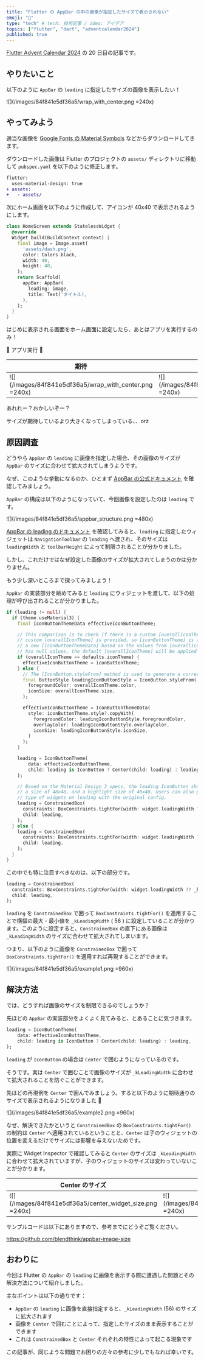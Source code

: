 ```yaml
---
title: "Flutter の AppBar の中の画像が指定したサイズで表示されない"
emoji: "🤔"
type: "tech" # tech: 技術記事 / idea: アイデア
topics: ["flutter", "dart", "adventcalendar2024"]
published: true
---
```


[Flutter Advent Calendar 2024] の 20 日目の記事です。

## やりたいこと

以下のように `AppBar` の `leading` に指定したサイズの画像を表示したい！

![](/images/84f841e5df36a5/wrap_with_center.png =240x)

## やってみよう

適当な画像を [Google Fonts の Material Symbols] などからダウンロードしてきます。

ダウンロードした画像は Flutter のプロジェクトの `assets/` ディレクトリに移動して `pubspec.yaml` を以下のように修正します。

```diff
flutter:
  uses-material-design: true
+ assets:
+   - assets/
```

次にホーム画面を以下のように作成して、アイコンが 40x40 で表示されるようにします。

```dart
class HomeScreen extends StatelessWidget {
  @override
  Widget build(BuildContext context) {
    final image = Image.asset(
      'assets/dash.png',
      color: Colors.black,
      width: 40,
      height: 40,
    );
    return Scaffold(
      appBar: AppBar(
        leading: image,
        title: Text('タイトル),
      ),
    );
  }
}
```

はじめに表示される画面をホーム画面に設定したら、あとはアプリを実行するのみ！

🚀 アプリ実行 🚀

| 期待 | 結果 |
| ---- | ---- |
| ![](/images/84f841e5df36a5/wrap_with_center.png =240x) | ![](/images/84f841e5df36a5/unwrapped.png =240x) |

あれれー？おかしいぞー？

サイズが期待しているより大きくなってしまっている、、orz

## 原因調査

どうやら `AppBar` の `leading` に画像を指定した場合、その画像のサイズが `AppBar` のサイズに合わせて拡大されてしまうようです。

なぜ、このような挙動になるのか、ひとまず [AppBar の公式ドキュメント] を確認してみましょう。

`AppBar` の構成は以下のようになっていて、今回画像を設定したのは `leading` です。

![](/images/84f841e5df36a5/appbar_structure.png =480x)

[AppBar の leading のドキュメント] を確認してみると、`leading` に指定したウィジェットは `NavigationToolbar` の `leading` へ渡され、そのサイズは `leadingWidth` と `toolbarHeight` によって制限されることが分かりました。

しかし、これだけではなぜ設定した画像のサイズが拡大されてしまうのかは分かりません。

もう少し深いところまで探ってみましょう！

`AppBar` の実装部分を眺めてみると `leading` にウィジェットを渡して、以下の処理が呼び出されることが分かりました。

```dart
if (leading != null) {
  if (theme.useMaterial3) {
    final IconButtonThemeData effectiveIconButtonTheme;

    // This comparison is to check if there is a custom [overallIconTheme]. If true, it means that no
    // custom [overallIconTheme] is provided, so [iconButtonTheme] is applied. Otherwise, we generate
    // a new [IconButtonThemeData] based on the values from [overallIconTheme]. If [iconButtonTheme] only
    // has null values, the default [overallIconTheme] will be applied below by [IconTheme.merge]
    if (overallIconTheme == defaults.iconTheme) {
      effectiveIconButtonTheme = iconButtonTheme;
    } else {
      // The [IconButton.styleFrom] method is used to generate a correct [overlayColor] based on the [foregroundColor].
      final ButtonStyle leadingIconButtonStyle = IconButton.styleFrom(
        foregroundColor: overallIconTheme.color,
        iconSize: overallIconTheme.size,
      );

      effectiveIconButtonTheme = IconButtonThemeData(
        style: iconButtonTheme.style?.copyWith(
          foregroundColor: leadingIconButtonStyle.foregroundColor,
          overlayColor: leadingIconButtonStyle.overlayColor,
          iconSize: leadingIconButtonStyle.iconSize,
        )
      );
    }

    leading = IconButtonTheme(
        data: effectiveIconButtonTheme,
        child: leading is IconButton ? Center(child: leading) : leading,
    );

    // Based on the Material Design 3 specs, the leading IconButton should have
    // a size of 48x48, and a highlight size of 40x40. Users can also put other
    // type of widgets on leading with the original config.
    leading = ConstrainedBox(
      constraints: BoxConstraints.tightFor(width: widget.leadingWidth ?? _kLeadingWidth),
      child: leading,
    );
  } else {
    leading = ConstrainedBox(
      constraints: BoxConstraints.tightFor(width: widget.leadingWidth ?? _kLeadingWidth),
      child: leading,
    );
  }
}
```

この中でも特に注目すべきなのは、以下の部分です。

```dart
leading = ConstrainedBox(
  constraints: BoxConstraints.tightFor(width: widget.leadingWidth ?? _kLeadingWidth),
  child: leading,
);
```

`leading` を `ConstrainedBox` で囲って `BoxConstraints.tightFor()` を適用することで横幅の最大・最小値を `_kLeadingWidth` ( 56 ) に設定していることが分かります。このように設定すると、`ConstrainedBox` の直下にある画像は `_kLeadingWidth` のサイズに合わせて拡大されてしまいます。

つまり、以下のように画像を `ConstrainedBox` で囲って `BoxConstraints.tightFor()` を適用すれば再現することができます。

![](/images/84f841e5df36a5/example1.png =960x)

## 解決方法

では、どうすれば画像のサイズを制限できるのでしょうか？

先ほどの `AppBar` の実装部分をよくよく見てみると、とあることに気づきます。

```dart
leading = IconButtonTheme(
    data: effectiveIconButtonTheme,
    child: leading is IconButton ? Center(child: leading) : leading,
);
```

`leading` が `IconButton` の場合は `Center` で囲むようになっているのです。

そうです。実は `Center` で囲むことで画像のサイズが `_kLeadingWidth` に合わせて拡大されることを防ぐことができます。

先ほどの再現例を `Center` で囲んでみましょう。すると以下のように期待通りのサイズで表示されるようになりました 🎉

![](/images/84f841e5df36a5/example2.png =960x)

なぜ、解決できたかというと `ConstrainedBox` の `BoxConstraints.tightFor()` の制約は `Center` へ適用されているということと、`Center` は子のウィジェットの位置を変えるだけでサイズには影響を与えないためです。

実際に Widget Inspector で確認してみると `Center` のサイズは `_kLeadingWidth` に合わせて拡大されていますが、子のウィジェットのサイズは変わっていないことが分かります。

| Center のサイズ | Center の子のサイズ |
| ---- | ---- |
| ![](/images/84f841e5df36a5/center_widget_size.png =240x) | ![](/images/84f841e5df36a5/center_child_widget_size.png =240x) |

サンプルコードは以下にありますので、参考までにどうぞご覧ください。

https://github.com/blendthink/appbar-image-size

## おわりに

今回は Flutter の `AppBar` の `leading` に画像を表示する際に遭遇した問題とその解決方法について紹介しました。

主なポイントは以下の通りです：

- `AppBar` の `leading` に画像を直接指定すると、`_kLeadingWidth` (56) のサイズに拡大されます
- 画像を `Center` で囲むことによって、指定したサイズのまま表示することができます
- これは `ConstrainedBox` と `Center` それぞれの特性によって起こる現象です

この記事が、同じような問題でお困りの方々の参考に少しでもなれば幸いです。

<!-- Links -->

[Flutter Advent Calendar 2024]: https://qiita.com/advent-calendar/2024/flutter

[Google Fonts の Material Symbols]: https://fonts.google.com/icons

[AppBar の公式ドキュメント]: https://api.flutter.dev/flutter/material/AppBar-class.html

[AppBar の leading のドキュメント]: https://api.flutter.dev/flutter/material/AppBar/leading.html
